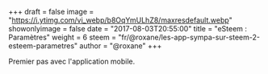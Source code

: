 +++
draft = false
image = "https://i.ytimg.com/vi_webp/b8OqYmULhZ8/maxresdefault.webp"
showonlyimage = false
date = "2017-08-03T20:55:00"
title = "eSteem : Paramètres"
weight = 6
steem = "fr/@roxane/les-app-sympa-sur-steem-2-esteem-parametres"
author = "@roxane"
+++

Premier pas avec l'application mobile.

<!--more-->
